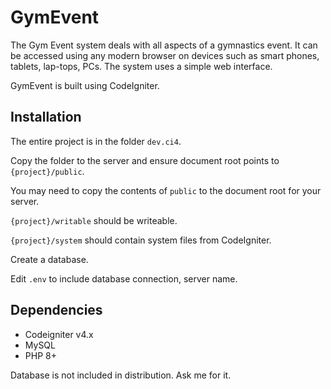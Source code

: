 # GymEvent
The Gym Event system deals with all aspects of a gymnastics event. 
It can be accessed using any modern browser on devices such as smart phones, tablets, lap-tops, PCs.
The system uses a simple web interface.

GymEvent is built using CodeIgniter.

## Installation
The entire project is in the folder `dev.ci4`.

Copy the folder to the server and ensure document root points to `{project}/public`.

You may need to copy the contents of `public` to the document root for your server. 

`{project}/writable` should be writeable.

`{project}/system` should contain system files from CodeIgniter.

Create a database. 

Edit `.env` to include database connection, server name. 

## Dependencies

- Codeigniter v4.x
- MySQL
- PHP 8+

Database is not included in distribution. Ask me for it.  
